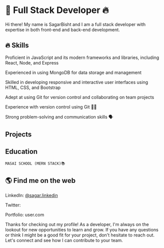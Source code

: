 # 🚀 Full Stack Developer 🔥

Hi there! My name is SagarBisht and I am a full stack developer with expertise in both front-end and back-end development.
## 🔥 Skills

   Proficient in JavaScript and its modern frameworks and libraries, including React, Node, and Express
   
   Experienced in using MongoDB for data storage and management
   
   Skilled in developing responsive and interactive user interfaces using HTML, CSS, and Bootstrap
   
   Adept at using Git for version control and collaborating on team projects
   
   Experience with version control using Git 🧑‍💼
    
   Strong problem-solving and communication skills 🗣

## Projects
<!--
  MERN Boilerplate: A customizable starter project for building full-stack MERN apps
 E-Commerce Site: A fully functional e-commerce site built with the MERN stack and Stripe for payment processing
 -->
   
## Education

    MASAI SCHOOL (MERN STACK)📚
  
    
 ## 🌎 Find me on the web
  LinkedIn: [@sagar.linkedin](https://www.linkedin.com/in/sagar-bisht-b26620192/)
  
  
  Twitter: []()
  
  Portfolio: user.com

Thanks for checking out my profile! As a developer, I'm always on the lookout for new opportunities to learn and grow. If you have any questions or think I might be a good fit for your project, don't hesitate to reach out. Let's connect and see how I can contribute to your team.
